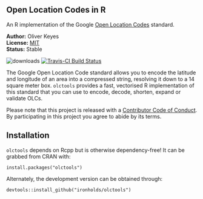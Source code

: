## Open Location Codes in R

An R implementation of the Google [Open Location Codes](http://openlocationcode.com) standard.

__Author:__ Oliver Keyes<br/>
__License:__ [MIT](http://opensource.org/licenses/MIT)<br/>
__Status:__ Stable

![downloads](http://cranlogs.r-pkg.org/badges/grand-total/olctools)
[![Travis-CI Build Status](https://travis-ci.org/Ironholds/olctools.svg?branch=master)](https://travis-ci.org/Ironholds/olctools)

The Google Open Location Code standard allows you to encode the latitude and longitude of an area into a compressed string,
resolving it down to a 14 square meter box. `olctools` provides a fast, vectorised R implementation of this standard that
you can use to encode, decode, shorten, expand or validate OLCs.

Please note that this project is released with a [Contributor Code of Conduct](CONDUCT.md). By participating in this project you agree to abide by its terms.

## Installation

`olctools` depends on Rcpp but is otherwise dependency-free! It can be grabbed from CRAN with:

    install.packages("olctools")
    
Alternately, the development version can be obtained through:

    devtools::install_github("ironholds/olctools")
